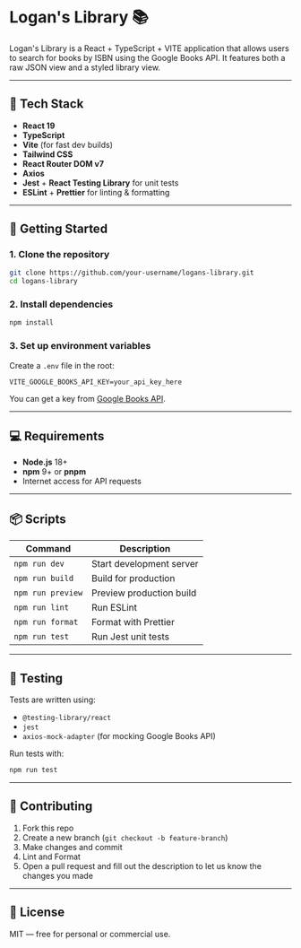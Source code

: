 # Logan's Library 📚

Logan's Library is a React + TypeScript + VITE application that allows users to search for books by ISBN using the Google Books API. It features both a raw JSON view and a styled library view.

---

## 🧰 Tech Stack

- **React 19**
- **TypeScript**
- **Vite** (for fast dev builds)
- **Tailwind CSS**
- **React Router DOM v7**
- **Axios**
- **Jest** + **React Testing Library** for unit tests
- **ESLint** + **Prettier** for linting & formatting

---

## 🚀 Getting Started

### 1. **Clone the repository**

```bash
git clone https://github.com/your-username/logans-library.git
cd logans-library
```

### 2. **Install dependencies**

```bash
npm install
```

### 3. **Set up environment variables**

Create a `.env` file in the root:

```env
VITE_GOOGLE_BOOKS_API_KEY=your_api_key_here
```

You can get a key from [Google Books API](https://developers.google.com/books/docs/v1/using#APIKey).

---

## 💻 Requirements

- **Node.js** 18+
- **npm** 9+ or **pnpm**
- Internet access for API requests

---

## 📦 Scripts

| Command           | Description              |
| ----------------- | ------------------------ |
| `npm run dev`     | Start development server |
| `npm run build`   | Build for production     |
| `npm run preview` | Preview production build |
| `npm run lint`    | Run ESLint               |
| `npm run format`  | Format with Prettier     |
| `npm run test`    | Run Jest unit tests      |

---

## 🧪 Testing

Tests are written using:

- `@testing-library/react`
- `jest`
- `axios-mock-adapter` (for mocking Google Books API)

Run tests with:

```bash
npm run test
```

---

## 🤝 Contributing

1. Fork this repo
2. Create a new branch (`git checkout -b feature-branch`)
3. Make changes and commit
4. Lint and Format
5. Open a pull request and fill out the description to let us know the changes you made

---

## 📄 License

MIT — free for personal or commercial use.
